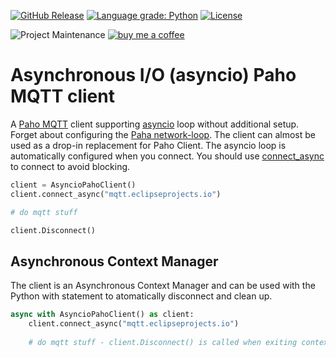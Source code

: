 [![GitHub Release](https://img.shields.io/github/release/toreamun/asyncio-paho?style=for-the-badge)](https://github.com/toreamun/asyncio-paho/releases)
[![Language grade: Python](https://img.shields.io/lgtm/grade/python/g/toreamun/asyncio-paho.svg?logo=lgtm&logoWidth=18&style=for-the-badge)](https://lgtm.com/projects/g/toreamun/asyncio-paho/context:python)
[![License](https://img.shields.io/github/license/toreamun/asyncio-paho?style=for-the-badge)](LICENSE)

![Project Maintenance](https://img.shields.io/badge/maintainer-Tore%20Amundsen%20%40toreamun-blue.svg?style=for-the-badge)
[![buy me a coffee](https://img.shields.io/badge/If%20you%20like%20it-Buy%20me%20a%20coffee-orange.svg?style=for-the-badge)](https://www.buymeacoffee.com/toreamun)


# Asynchronous I/O (asyncio) Paho MQTT client
A [Paho MQTT](https://github.com/eclipse/paho.mqtt.python) client supporting [asyncio](https://docs.python.org/3/library/asyncio.html) loop without additional setup. Forget about configuring the [Paha network-loop](https://github.com/eclipse/paho.mqtt.python#network-loop). The client can almost be used as a drop-in replacement for Paho Client. The asyncio loop is automatically configured when you connect. You should use [connect_async](https://github.com/eclipse/paho.mqtt.python#connect_async) to connect to avoid blocking.



```python
client = AsyncioPahoClient()
client.connect_async("mqtt.eclipseprojects.io")

# do mqtt stuff

client.Disconnect()

```

## Asynchronous Context Manager
The client is an Asynchronous Context Manager and can be used with the Python with statement to atomatically disconnect and clean up.

```python
async with AsyncioPahoClient() as client:
    client.connect_async("mqtt.eclipseprojects.io")
    
    # do mqtt stuff - client.Disconnect() is called when exiting context.

```

